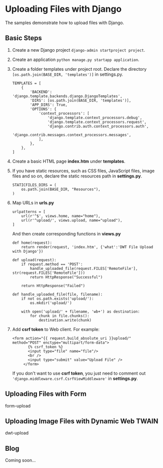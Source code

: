 # Uploading Files with Django
The samples demonstrate how to upload files with Django.

Basic Steps
-----------
1. Create a new Django project
   ```django-admin startproject project```.

2. Create an application
   ```python manage.py startapp application```.

3. Create a folder templates under project root. Declare the directory ```[os.path.join(BASE_DIR, 'templates')]``` in settings.py.

   ```
   TEMPLATES = [
       {
           'BACKEND': 'django.template.backends.django.DjangoTemplates',
           'DIRS': [os.path.join(BASE_DIR, 'templates')],
           'APP_DIRS': True,
           'OPTIONS': {
               'context_processors': [
                   'django.template.context_processors.debug',
                   'django.template.context_processors.request',
                   'django.contrib.auth.context_processors.auth',
                   'django.contrib.messages.context_processors.messages',
               ],
           },
       },
   ]
   ```

4. Create a basic HTML page **index.htm** under **templates**.

5. If you have static resources, such as CSS files, JavaScript files, image files and so on, declare the static resources path in **settings.py**.

   ```
   STATICFILES_DIRS = (
       os.path.join(BASE_DIR, "Resources"),
   )
   ```

6. Map URLs in **urls.py**

   ```
   urlpatterns = [
       url(r'^$', views.home, name="home"),
       url(r'^upload/', views.upload, name="upload"),
   ]
   ```

   And then create corresponding functions in **views.py**

   ```
   def home(request):
       return render(request, 'index.htm', {'what':'DWT File Upload with Django'})

   def upload(request):
       if request.method == 'POST':
           handle_uploaded_file(request.FILES['RemoteFile'], str(request.FILES['RemoteFile']))
           return HttpResponse("Successful")

       return HttpResponse("Failed")

   def handle_uploaded_file(file, filename):
       if not os.path.exists('upload/'):
           os.mkdir('upload/')

       with open('upload/' + filename, 'wb+') as destination:
           for chunk in file.chunks():
               destination.write(chunk)
   ```

7. Add **csrf token** to Web client. For example:

   ```
   <form action="{{ request.build_absolute_uri }}upload/" method="POST" enctype="multipart/form-data">
          {% csrf_token %}
          <input type="file" name="file"/>
          <br />
          <input type="submit" value="Upload File" />
        </form>
   ```

   If you don't want to use **csrf token**, you just need to comment out ```'django.middleware.csrf.CsrfViewMiddleware'``` in **settings.py**.

Uploading Files with Form
-----------
form-upload

Uploading Image Files with Dynamic Web TWAIN
--------------------------------------------
dwt-upload

Blog
----
Coming soon...
